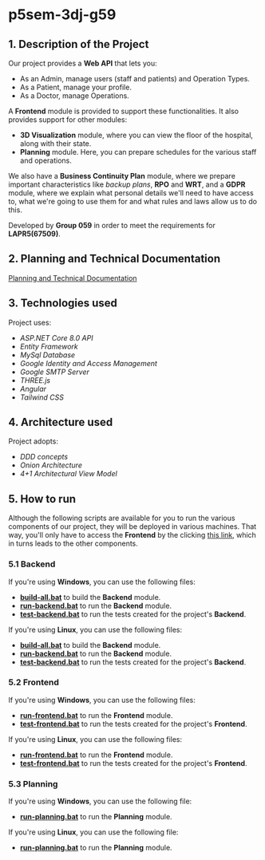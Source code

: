 # p5sem-3dj-g59

## 1. Description of the Project

Our project provides a **Web API** that lets you:
* As an Admin, manage users (staff and patients) and Operation Types.
* As a Patient, manage your profile.
* As a Doctor, manage Operations.

A **Frontend** module is provided to support these functionalities. It also provides support for other modules:
* **3D Visualization** module, where you can view the floor of the hospital, along with their state.
* **Planning** module. Here, you can prepare schedules for the various staff and operations.

We also have a **Business Continuity Plan** module, where we prepare important characteristics like *backup plans*, **RPO** and **WRT**, and a **GDPR** module, where we explain what personal details we'll need to have access to, what we're going to use them for and what rules and laws allow us to do this.

Developed by **Group 059** in order to meet the requirements for **LAPR5(67509)**.

## 2. Planning and Technical Documentation

[Planning and Technical Documentation](docs/readme.md)

## 3. Technologies used

Project uses:
* *ASP.NET Core 8.0 API*
* *Entity Framework*
* *MySql Database*
* *Google Identity and Access Management*
* *Google SMTP Server*
* *THREE.js*
* *Angular*
* *Tailwind CSS*

## 4. Architecture used

Project adopts:
* *DDD concepts*
* *Onion Architecture*
* *4+1 Architectural View Model*

## 5. How to run

Although the following scripts are available for you to run the various components of our project, they will be deployed in various machines. That way, you'll only have to access the **Frontend** by the clicking [this link](), which in turns leads to the other components.

### 5.1 Backend

If you're using **Windows**, you can use the following files:
* [**build-all.bat**](scripts/build-all.bat) to build the **Backend** module.
* [**run-backend.bat**](scripts/run-backend.bat) to run the **Backend** module.
* [**test-backend.bat**](scripts/test-backend.bat) to run the tests created for the project's **Backend**.

If you're using **Linux**, you can use the following files:
* [**build-all.bat**](scripts/build-all.sh) to build the **Backend** module.
* [**run-backend.bat**](scripts/run-backend.sh) to run the **Backend** module.
* [**test-backend.bat**](scripts/test-backend.sh) to run the tests created for the project's **Backend**.

### 5.2 Frontend

If you're using **Windows**, you can use the following files:
* [**run-frontend.bat**](scripts/run-frontend.bat) to run the **Frontend** module.
* [**test-frontend.bat**](scripts/test-frontend.bat) to run the tests created for the project's **Frontend**.

If you're using **Linux**, you can use the following files:
* [**run-frontend.bat**](scripts/run-frontend.sh) to run the **Frontend** module.
* [**test-frontend.bat**](scripts/test-frontend.sh) to run the tests created for the project's **Frontend**.

### 5.3 Planning

If you're using **Windows**, you can use the following file:
* [**run-planning.bat**](scripts/run-planning.bat) to run the **Planning** module.

If you're using **Linux**, you can use the following file:
* [**run-planning.bat**](scripts/run-planning.sh) to run the **Planning** module.
